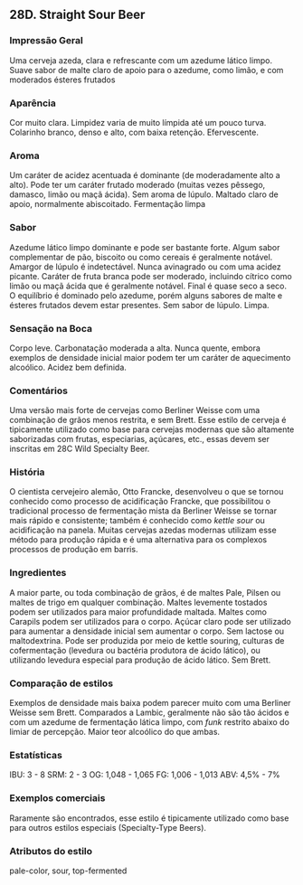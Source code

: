 ## 28D. Straight Sour Beer

### Impressão Geral

Uma cerveja azeda, clara e refrescante com um azedume lático limpo. Suave sabor de malte claro de apoio para o azedume, como limão, e com moderados ésteres frutados

### Aparência

Cor muito clara. Limpidez varia de muito límpida até um pouco turva. Colarinho branco, denso e alto, com baixa retenção. Efervescente.

### Aroma

Um caráter de acidez acentuada é dominante (de moderadamente alto a alto). Pode ter um caráter frutado moderado (muitas vezes pêssego, damasco, limão ou maçã ácida). Sem aroma de lúpulo. Maltado claro de apoio, normalmente abiscoitado. Fermentação limpa

### Sabor

Azedume lático limpo dominante e pode ser bastante forte. Algum sabor complementar de pão, biscoito ou como cereais é geralmente notável. Amargor de lúpulo é indetectável. Nunca avinagrado ou com uma acidez picante. Caráter de fruta branca pode ser moderado, incluindo cítrico como limão ou maçã ácida que é geralmente notável. Final é quase seco a seco. O equilíbrio é dominado pelo azedume, porém alguns sabores de malte e ésteres frutados devem estar presentes. Sem sabor de lúpulo. Limpa.

### Sensação na Boca

Corpo leve. Carbonatação moderada a alta. Nunca quente, embora exemplos de densidade inicial maior podem ter um caráter de aquecimento alcoólico. Acidez bem definida.

### Comentários

Uma versão mais forte de cervejas como Berliner Weisse com uma combinação de grãos menos restrita, e sem Brett. Esse estilo de cerveja é tipicamente utilizado como base para cervejas modernas que são altamente saborizadas com frutas, especiarias, açúcares, etc., essas devem ser inscritas em 28C Wild Specialty Beer.

### História

O cientista cervejeiro alemão, Otto Francke, desenvolveu o que se tornou conhecido como processo de acidificação Francke, que possibilitou o tradicional processo de fermentação mista da Berliner Weisse se tornar mais rápido e consistente; também é conhecido como *kettle sour* ou acidificação na panela. Muitas cervejas azedas modernas utilizam esse método para produção rápida e é uma alternativa para os complexos processos de produção em barris.

### Ingredientes

A maior parte, ou toda combinação de grãos, é de maltes Pale, Pilsen ou maltes de trigo em qualquer combinação. Maltes levemente tostados podem ser utilizados para maior profundidade maltada. Maltes como Carapils podem ser utilizados para o corpo. Açúcar claro pode ser utilizado para aumentar a densidade inicial sem aumentar o corpo. Sem lactose ou maltodextrina. Pode ser produzida por meio de kettle souring, culturas de cofermentação (levedura ou bactéria produtora de ácido lático), ou utilizando levedura especial para produção de ácido lático. Sem Brett.

### Comparação de estilos

Exemplos de densidade mais baixa podem parecer muito com uma Berliner Weisse sem Brett. Comparados a Lambic, geralmente não são tão ácidos e com um azedume de fermentação lática limpo, com *funk* restrito abaixo do limiar de percepção. Maior teor alcoólico do que ambas.

### Estatísticas

IBU: 3 - 8
SRM: 2 - 3
OG: 1,048 - 1,065
FG: 1,006 - 1,013
ABV: 4,5% - 7%

### Exemplos comerciais

Raramente são encontrados, esse estilo é tipicamente utilizado como base para outros estilos especiais (Specialty-Type Beers).

### Atributos do estilo

pale-color, sour, top-fermented
